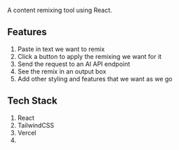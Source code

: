 A content remixing tool using React. 

## Features

1. Paste in text we want to remix 
2. Click a button to apply the remixing we want for it 
3. Send the request to an AI API endpoint
4. See the remix in an output box
5. Add other styling and features that we want as we go

## Tech Stack

1. React
2. TailwindCSS
3. Vercel
4. 

